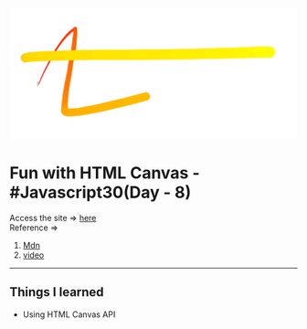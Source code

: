 ![Site Snap](site_snap.png)

# Fun with HTML Canvas - #Javascript30(Day - 8)

Access the site &rArr; [here](https://ashwin776.github.io/JS-Projects/17.%20JS30%20-%20Day8%20-%20Fun%20With%20HTML%20Canvas/)\
Reference &rArr; 
1. [Mdn](https://developer.mozilla.org/en-US/docs/Web/API/Element/mousemove_event)
2. [video](https://www.youtube.com/watch?v=gm1QtePAYTM)


---

## Things I learned

- Using HTML Canvas API
